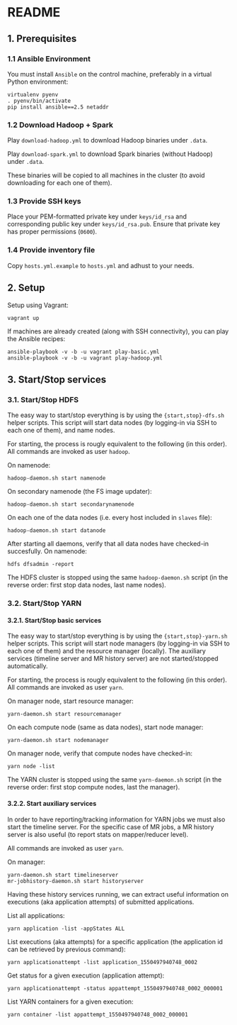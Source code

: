 # README

## 1. Prerequisites

### 1.1 Ansible Environment

You must install `Ansible` on the control machine, preferably in a virtual Python environment:

    virtualenv pyenv
    . pyenv/bin/activate
    pip install ansible==2.5 netaddr

### 1.2 Download Hadoop + Spark

Play `download-hadoop.yml` to download Hadoop binaries under `.data`. 

Play `download-spark.yml` to download Spark binaries (without Hadoop) under `.data`. 

These binaries will be copied to all machines in the cluster (to avoid downloading for each one of them).

### 1.3 Provide SSH keys

Place your PEM-formatted private key under `keys/id_rsa` and corresponding public key under `keys/id_rsa.pub`. 
Ensure that private key has proper permissions (`0600`).

### 1.4 Provide inventory file

Copy `hosts.yml.example` to `hosts.yml` and adhust to your needs.

## 2. Setup

Setup using Vagrant:

    vagrant up

If machines are already created (along with SSH connectivity), you can play the Ansible recipes:

    ansible-playbook -v -b -u vagrant play-basic.yml
    ansible-playbook -v -b -u vagrant play-hadoop.yml

## 3. Start/Stop services

### 3.1. Start/Stop HDFS

The easy way to start/stop everything is by using the `{start,stop}-dfs.sh` helper scripts. This script will start data nodes (by logging-in via SSH to each one of them), and name nodes.

For starting, the process is rougly equivalent to the following (in this order). All commands are invoked as user `hadoop`.

On namenode:

    hadoop-daemon.sh start namenode

On secondary namenode (the FS image updater):

    hadoop-daemon.sh start secondarynamenode
    
On each one of the data nodes (i.e. every host included in `slaves` file):

    hadoop-daemon.sh start datanode

After starting all daemons, verify that all data nodes have checked-in succesfully. On namenode:

    hdfs dfsadmin -report

The HDFS cluster is stopped using the same `hadoop-daemon.sh` script (in the reverse order: first stop data nodes, last name nodes).

### 3.2. Start/Stop YARN 

#### 3.2.1. Start/Stop basic services

The easy way to start/stop everything is by using the `{start,stop}-yarn.sh` helper scripts. This script will start node managers (by logging-in via SSH to each one of them) and the resource manager (locally). The auxiliary services (timeline server and MR history server) are not started/stopped automatically.

For starting, the process is rougly equivalent to the following (in this order). All commands are invoked as user `yarn`.

On manager node, start resource manager:

    yarn-daemon.sh start resourcemanager
    
On each compute node (same as data nodes), start node manager:

    yarn-daemon.sh start nodemanager

On manager node, verify that compute nodes have checked-in:

    yarn node -list

The YARN cluster is stopped using the same `yarn-daemon.sh` script (in the reverse order: first stop compute nodes, last the manager).

#### 3.2.2. Start auxiliary services

In order to have reporting/tracking information for YARN jobs we must also start the timeline server. For the specific case of MR jobs, a MR history server is also useful (to report stats on mapper/reducer level).

All commands are invoked as user `yarn`.

On manager:

    yarn-daemon.sh start timelineserver
    mr-jobhistory-daemon.sh start historyserver

Having these history services running, we can extract useful information on executions (aka application attempts) of submitted applications.

List all applications:

    yarn application -list -appStates ALL
    
List executions (aka attempts) for a specific application (the application id can be retrieved by previous command):

    yarn applicationattempt -list application_1550497940748_0002
    
Get status for a given execution (application attempt):

    yarn applicationattempt -status appattempt_1550497940748_0002_000001

List YARN containers for a given execution:

    yarn container -list appattempt_1550497940748_0002_000001


